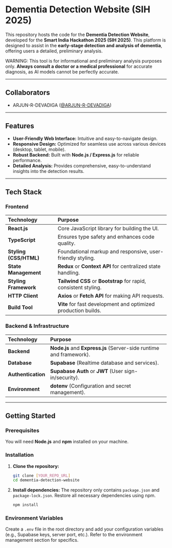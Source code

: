 # Dementia Detection Website (SIH 2025)

This repository hosts the code for the **Dementia Detection Website**, developed for the **Smart India Hackathon 2025 (SIH 2025)**. This platform is designed to assist in the **early-stage detection and analysis of dementia**, offering users a detailed, preliminary analysis.

WARNING: This tool is for informational and preliminary analysis purposes only. **Always consult a doctor or a medical professional** for accurate diagnosis, as AI models cannot be perfectly accurate.

---

## Collaborators

* ARJUN-R-DEVADIGA ([@ARJUN-R-DEVADIGA](https://github.com/ARJUN-R-DEVADIGA))

---

## Features

* **User-Friendly Web Interface:** Intuitive and easy-to-navigate design.
* **Responsive Design:** Optimized for seamless use across various devices (desktop, tablet, mobile).
* **Robust Backend:** Built with **Node.js / Express.js** for reliable performance.
* **Detailed Analysis:** Provides comprehensive, easy-to-understand insights into the detection results.

---

## Tech Stack

### Frontend
| Technology | Purpose |
| :--- | :--- |
| **React.js** | Core JavaScript library for building the UI. |
| **TypeScript** | Ensures type safety and enhances code quality. |
| **Styling (CSS/HTML)** | Foundational markup and responsive, user-friendly styling. |
| **State Management** | **Redux** or **Context API** for centralized state handling. |
| **Styling Framework** | **Tailwind CSS** or **Bootstrap** for rapid, consistent styling. |
| **HTTP Client** | **Axios** or **Fetch API** for making API requests. |
| **Build Tool** | **Vite** for fast development and optimized production builds. |

### Backend & Infrastructure
| Technology | Purpose |
| :--- | :--- |
| **Backend** | **Node.js** and **Express.js** (Server-side runtime and framework). |
| **Database** | **Supabase** (Realtime database and services). |
| **Authentication** | **Supabase Auth** or **JWT** (User sign-in/security). |
| **Environment** | **dotenv** (Configuration and secret management). |

---

## Getting Started

### Prerequisites

You will need **Node.js** and **npm** installed on your machine.

### Installation

1.  **Clone the repository:**
    ```bash
    git clone [YOUR_REPO_URL]
    cd dementia-detection-website
    ```

2.  **Install dependencies:**
    The repository only contains `package.json` and `package-lock.json`. Restore all necessary dependencies using npm.

    ```bash
    npm install
    ```

### Environment Variables

Create a `.env` file in the root directory and add your configuration variables (e.g., Supabase keys, server port, etc.). Refer to the environment management section for specifics.
